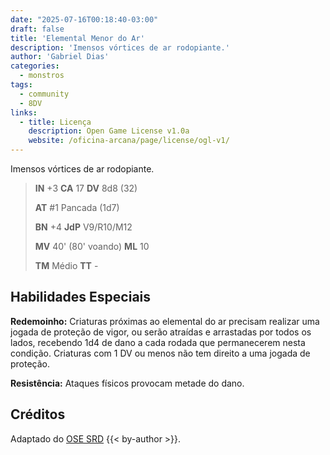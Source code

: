 ```yaml
---
date: "2025-07-16T00:18:40-03:00"
draft: false
title: 'Elemental Menor do Ar'
description: 'Imensos vórtices de ar rodopiante.'
author: 'Gabriel Dias'
categories:
  - monstros
tags:
  - community
  - 8DV
links:
  - title: Licença
    description: Open Game License v1.0a
    website: /oficina-arcana/page/license/ogl-v1/
---
```


Imensos vórtices de ar rodopiante.

> **IN** +3 **CA** 17 **DV** 8d8 (32)
>
> **AT** #1 Pancada (1d7)
>
> **BN** +4 **JdP** V9/R10/M12
>
> **MV** 40' (80' voando) **ML** 10
>
> **TM** Médio **TT** -

## Habilidades Especiais

**Redemoinho:** Criaturas próximas ao elemental do ar precisam realizar uma jogada de proteção de vigor, ou serão atraídas e arrastadas por todos os lados, recebendo 1d4 de dano a cada rodada que permanecerem nesta condição. Criaturas com 1 DV ou menos não tem direito a uma jogada de proteção.

**Resistência:** Ataques físicos provocam metade do dano.

## Créditos

Adaptado do [OSE SRD](https://ose-srd.netlify.app/) {{< by-author >}}.
